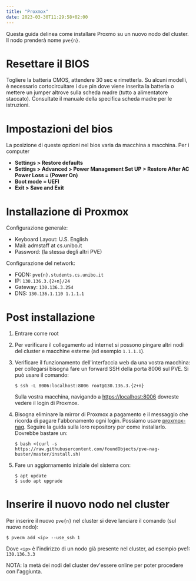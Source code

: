 ```yaml
---
title: "Proxmox"
date: 2023-03-30T11:29:58+02:00
---
```


Questa guida delinea come installare Proxmo su un nuovo nodo del cluster. Il nodo
prenderà nome `pve{n}`.

# Resettare il BIOS

Togliere la batteria CMOS, attendere 30 sec e rimetterla.
Su alcuni modelli, è necessario cortocircuitare i due pin dove viene inserita
la batteria o mettere un jumper altrove sulla scheda madre (tutto a alimentatore
staccato). Consultate il manuale della specifica scheda madre per le istruzioni.

# Impostazioni del bios

La posizione di queste opzioni nel bios varia da macchina a macchina. Per i
computer

- **Settings > Restore defaults**
- **Settings > Advanced > Power Management Set UP > Restore After AC Power Loss = (Power On)**
- **Boot mode = UEFI**
- **Exit > Save and Exit**

# Installazione di Proxmox

Configurazione generale:

- Keyboard Layout: U.S. English
- Mail: admstaff at cs.unibo.it
- Password: (la stessa degli altri PVE)

Configurazione del network:

- FQDN: `pve{n}.students.cs.unibo.it`
- IP: `130.136.3.{2+n}/24`
- Gateway: `130.136.3.254`
- DNS: `130.136.1.110 1.1.1.1`

# Post installazione

1. Entrare come root

2. Per verificare il collegamento ad internet si possono pingare altri nodi del
   cluster e macchine esterne (ad esempio `1.1.1.1`).

3. Verificare il funzionamento dell'interfaccia web da una vostra macchina: per
   collegarsi bisogna fare un forward SSH della porta 8006 sul PVE. Si può usare
   il comando:

   ```
   $ ssh -L 8006:localhost:8006 root@130.136.3.{2+n}
   ```

   Sulla vostra macchina, navigando a [https://localhost:8006](https://localhost:8006)
   dovreste vedere il login di Proxmox.

4. Bisogna eliminare la mirror di Proxmox a pagamento e il messaggio che ricorda
   di pagare l'abbonamento ogni login. Possiamo usare [proxmox-nag](https://github.com/foundObjects/pve-nag-buster).
   Seguire la guida sulla loro repository per come installarlo. Dovrebbe bastare un:

   ```
   $ bash <(curl -s https://raw.githubusercontent.com/foundObjects/pve-nag-buster/master/install.sh)
   ```

5. Fare un aggiornamento iniziale del sistema con:
   ```
   $ apt update
   $ sudo apt upgrade
   ```

# Inserire il nuovo nodo nel cluster

Per inserire il nuovo `pve{n}` nel cluster si deve lanciare il comando (sul nuovo nodo):

```
$ pvecm add <ip> --use_ssh 1
```

Dove `<ip>` è l'indirizzo di un nodo già presente nel cluster, ad esempio pve1: `130.136.3.3`

NOTA: la metà dei nodi del cluster dev'essere online per poter procedere con l'aggiunta.
